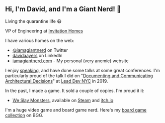 ## Hi, I'm David, and I'm a Giant Nerd! 👋

Living the quarantine life 😷

VP of Engineering at [Invitation Homes](https://www.invitationhomes.com/)

I have various homes on the web:

- [@iamagiantnerd](https://twitter.com/iamagiantnerd) on Twitter
- [davidaayers](https://www.linkedin.com/in/davidaayers/) on LinkedIn
- [iamagiantnerd.com](https://iamagiantnerd.com) - My personal (very anemic) website

I enjoy [speaking](https://github.com/davidaayers/speaker-info), and have done some talks at some great conferences. I'm particularly proud of the talk I did on "[Documenting and Communicating Architectural Decisions](https://github.com/davidaayers/comm-and-doc-arch-decisions)" at [Lead Dev NYC](https://www.youtube.com/watch?v=rwfXkSjFhzc&feature=youtu.be) in 2019.

In the past, I made a game. It sold a couple of copies. I'm proud it it:

- [We Slay Monsters](http://weslaymonsters.com/), available on [Steam](https://store.steampowered.com/app/332540/We_Slay_Monsters/) and [itch.io](https://furiouslyinactive.itch.io/we-slay-monsters)

I'm a huge video game and board game nerd. Here's my [board game collection](https://boardgamegeek.com/collection/user/iamagiantnerd) on BGG.

<!--
**davidaayers/davidaayers** is a ✨ _special_ ✨ repository because its `README.md` (this file) appears on your GitHub profile.

Here are some ideas to get you started:

- 🔭 I’m currently working on ...
- 🌱 I’m currently learning ...
- 👯 I’m looking to collaborate on ...
- 🤔 I’m looking for help with ...
- 💬 Ask me about ...
- 📫 How to reach me: ...
- 😄 Pronouns: ...
- ⚡ Fun fact: ...
-->
